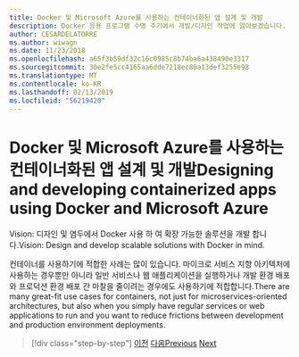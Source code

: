 ```yaml
---
title: Docker 및 Microsoft Azure를 사용하는 컨테이너화된 앱 설계 및 개발
description: Docker 응용 프로그램 수명 주기에서 개발/디자인 작업에 알아보겠습니다.
author: CESARDELATORRE
ms.author: wiwagn
ms.date: 11/23/2018
ms.openlocfilehash: a65f3b59df32c16c0985c8b74ba6a438490e3317
ms.sourcegitcommit: 30e2fe5cc4165aa6dde7218ec80a13def3255e98
ms.translationtype: MT
ms.contentlocale: ko-KR
ms.lasthandoff: 02/13/2019
ms.locfileid: "56219420"
---
```

# <a name="designing-and-developing-containerized-apps-using-docker-and-microsoft-azure"></a><span data-ttu-id="a1756-103">Docker 및 Microsoft Azure를 사용하는 컨테이너화된 앱 설계 및 개발</span><span class="sxs-lookup"><span data-stu-id="a1756-103">Designing and developing containerized apps using Docker and Microsoft Azure</span></span>

<span data-ttu-id="a1756-104">Vision: 디자인 및 염두에서 Docker 사용 하 여 확장 가능한 솔루션을 개발 합니다.</span><span class="sxs-lookup"><span data-stu-id="a1756-104">Vision: Design and develop scalable solutions with Docker in mind.</span></span>

<span data-ttu-id="a1756-105">컨테이너를 사용하기에 적합한 사례는 많이 있습니다. 마이크로 서비스 지향 아키텍처에 사용하는 경우뿐만 아니라 일반 서비스나 웹 애플리케이션을 실행하거나 개발 환경 배포와 프로덕션 환경 배포 간 마찰을 줄이려는 경우에도 사용하기에 적합합니다.</span><span class="sxs-lookup"><span data-stu-id="a1756-105">There are many great-fit use cases for containers, not just for microservices-oriented architectures, but also when you simply have regular services or web applications to run and you want to reduce frictions between development and production environment deployments.</span></span>

>[!div class="step-by-step"]
><span data-ttu-id="a1756-106">[이전](../Microsoft-platform-tools-containerized-apps/index.md)
>[다음](design-docker-applications.md)</span><span class="sxs-lookup"><span data-stu-id="a1756-106">[Previous](../Microsoft-platform-tools-containerized-apps/index.md)
[Next](design-docker-applications.md)</span></span>